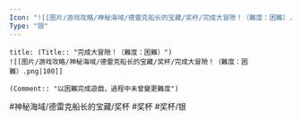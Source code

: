 ```yaml
---
Icon: "![[图片/游戏攻略/神秘海域/德雷克船长的宝藏/奖杯/完成大冒險！（難度：困難）.png|30]]"
Type: "银"
---
```

```ad-common-silver-trophy
title: (Title:: "完成大冒險！（難度：困難）")
![[图片/游戏攻略/神秘海域/德雷克船长的宝藏/奖杯/完成大冒險！（難度：困難）.png|100]]

(Comment:: "以困難完成遊戲，過程中未曾變更難度")
```

#神秘海域/德雷克船长的宝藏/奖杯 #奖杯 #奖杯/银
